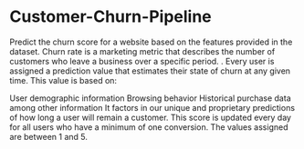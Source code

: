 # Customer-Churn-Pipeline
 Predict the churn score for a website based on the features provided in the dataset. Churn rate is a marketing metric that describes the number of customers who leave a business over a specific period. . Every user is assigned a prediction value that estimates their state of churn at any given time. This value is based on:

User demographic information
Browsing behavior
Historical purchase data among other information
It factors in our unique and proprietary predictions of how long a user will remain a customer. This score is updated every day for all users who have a minimum of one conversion. The values assigned are between 1 and 5.
